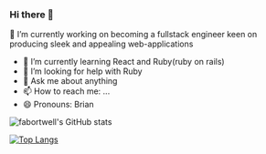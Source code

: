 ### Hi there 👋

🔭 I’m currently working on becoming a fullstack engineer keen on producing sleek and appealing web-applications
- 🌱 I’m currently learning React and Ruby(ruby on rails)
- 🤔 I’m looking for help with  Ruby 
- 💬 Ask me about anything 
- 📫 How to reach me: ...
- 😄 Pronouns: Brian


<!--
**fabortwell/fabortwell** is a ✨ _special_ ✨ repository because its `README.md` (this file) appears on your GitHub profile.

Here are some ideas to get you started:

🔭 I’m currently working on ...
- 🌱 I’m currently learning ...
- 👯 I’m looking to collaborate on ...
- 🤔 I’m looking for help with ...
- 💬 Ask me about ...
- 📫 How to reach me: ...
- 😄 Pronouns: ...
- ⚡ Fun fact: ...
-->

![fabortwell's GitHub stats](https://github-readme-stats.vercel.app/api?username=fabortwell&show_icons=true&theme=radical)

[![Top Langs](https://github-readme-stats.vercel.app/api/top-langs/?username=anuraghazra&langs_count=8)](https://github.com/anuraghazra/github-readme-stats)
